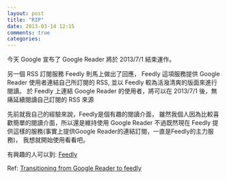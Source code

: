 ```yaml
---
layout: post
title: "RIP"
date: 2013-03-14 12:15
comments: true
categories: 
---
```

今天 Google 宣布了 Google Reader 將於 2013/7/1 結束運作。

另一個 RSS 訂閱服務 Feedly 則馬上做出了回應，
Feedly 這項服務提供 Google Reader 使用者連結自己所訂閱的 RSS,
並以 Feedly 較為活潑清爽的版面來進行閱讀。
於 Feedly 上連結 Google Reader 的使用者，將可以在 2013/7/1 後，無痛延續閱讀自己訂閱的 RSS 來源

先前就我自己的經驗來說，Feedly是個有趣的閱讀介面，
雖然我個人因為比較喜歡簡單的閱讀介面，所以還是維持使用 Google Reader
不過既然現在 Feedly 提供這樣的服務(事實上提供Google Reader的連結訂閱，一直是Feedly的主力服務)，
我想就開始使用看看吧。

有興趣的人可以到: [Feedly](http://www.feedly.com/)

Ref:
[Transitioning from Google Reader to feedly](http://blog.feedly.com/2013/03/14/google-reader/)

